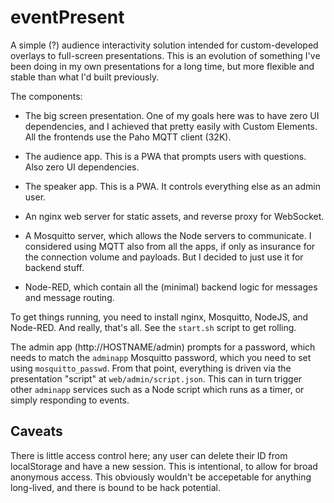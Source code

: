 # eventPresent

A simple (?) audience interactivity solution intended for custom-developed overlays to full-screen
presentations. This is an evolution of something I've been doing in my own presentations for
a long time, but more flexible and stable than what I'd built previously.

The components:

* The big screen presentation. One of my goals here was to have zero UI dependencies, and I achieved that
  pretty easily with Custom Elements. All the frontends use the Paho MQTT client (32K).

* The audience app. This is a PWA that prompts users with questions. Also zero UI dependencies.

* The speaker app. This is a PWA. It controls everything else as an admin user.

* An nginx web server for static assets, and reverse proxy for WebSocket.

* A Mosquitto server, which allows the Node servers to communicate. I considered using 
  MQTT also from all the apps, if only as insurance for the connection volume and payloads.
  But I decided to just use it for backend stuff.

* Node-RED, which contain all the (minimal) backend logic for messages and message
  routing.

To get things running, you need to install nginx, Mosquitto, NodeJS, and Node-RED. And really, that's all. See the
`start.sh` script to get rolling.

The admin app (http://HOSTNAME/admin) prompts for a password, which needs to match the `adminapp` Mosquitto
password, which you need to set using `mosquitto_passwd`. From that point, everything is driven via the 
presentation "script" at `web/admin/script.json`. This can in turn trigger other `adminapp` services such as a Node 
script which runs as a timer, or simply responding to events. 

## Caveats

There is little access control here; any user can delete their ID from localStorage and have a new session. 
This is intentional, to allow for broad anonymous access. This obviously wouldn't be accepetable for anything 
long-lived, and there is bound to be hack potential.


